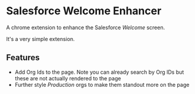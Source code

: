 # Salesforce Welcome Enhancer

A chrome extension to enhance the Salesforce _Welcome_ screen.

It's a very simple extension.

## Features
 - Add Org Ids to the page. Note you can already search by Org IDs but these are not actually rendered to the page
 - Further style _Production_ orgs to make them standout more on the page